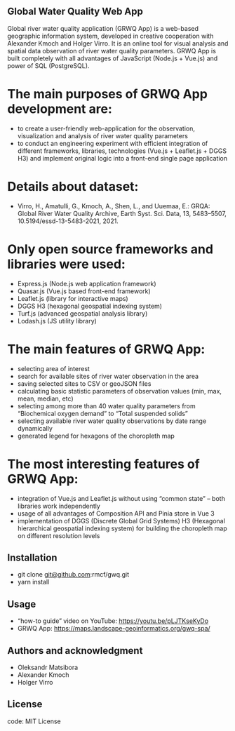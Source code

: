 ## Global Water Quality Web App

Global river water quality application (GRWQ App) is a web-based geographic information system, developed in creative cooperation with Alexander Kmoch and Holger Virro. It is an online tool for visual analysis and spatial data observation of river water quality parameters. GRWQ App is built completely with all advantages of JavaScript (Node.js + Vue.js) and power of SQL (PostgreSQL).

# The main purposes of GRWQ App development are:

- to create a user-friendly web-application for the observation, visualization and analysis of river water quality parameters
- to conduct an engineering experiment with efficient integration of different frameworks, libraries, technologies (Vue.js + Leaflet.js + DGGS H3) and implement original logic into a front-end single page application

# Details about dataset:

- Virro, H., Amatulli, G., Kmoch, A., Shen, L., and Uuemaa, E.: GRQA: Global River Water Quality Archive, Earth Syst. Sci. Data, 13, 5483–5507, 10.5194/essd-13-5483-2021, 2021.

# Only open source frameworks and libraries were used:

- Express.js (Node.js web application framework)
- Quasar.js (Vue.js based front-end framework)
- Leaflet.js (library for interactive maps)
- DGGS H3 (hexagonal geospatial indexing system)
- Turf.js (advanced geospatial analysis library)
- Lodash.js (JS utility library)

# The main features of GRWQ App:

- selecting area of interest
- search for available sites of river water observation in the area
- saving selected sites to CSV or geoJSON files
- calculating basic statistic parameters of observation values (min, max, mean, median, etc)
- selecting among more than 40 water quality parameters from “Biochemical oxygen demand” to “Total suspended solids”
- selecting available river water quality observations by date range dynamically
- generated legend for hexagons of the choropleth map

# The most interesting features of GRWQ App:

- integration of Vue.js and Leaflet.js without using “common state” – both libraries work independently
- usage of all advantages of Composition API and Pinia store in Vue 3
- implementation of DGGS (Discrete Global Grid Systems) H3 (Hexagonal hierarchical geospatial indexing system) for building the choropleth map on different resolution levels

## Installation

- git clone git@github.com:rmcf/gwq.git
- yarn install

## Usage

- “how-to guide” video on YouTube: https://youtu.be/pLJTKseKyDo
- GRWQ App: https://maps.landscape-geoinformatics.org/gwq-spa/

## Authors and acknowledgment

- Oleksandr Matsibora
- Alexander Kmoch
- Holger Virro

## License

code: MIT License
